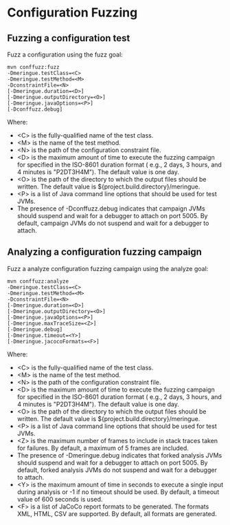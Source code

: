 # Configuration Fuzzing

## Fuzzing a configuration test

Fuzz a configuration using the fuzz goal:

```
mvn conffuzz:fuzz
-Dmeringue.testClass=<C> 
-Dmeringue.testMethod=<M>
-DconstraintFile=<N>
[-Dmeringue.duration=<D>]
[-Dmeringue.outputDirectory=<O>]
[-Dmeringue.javaOptions=<P>]
[-Dconffuzz.debug]
```

Where:

* \<C\> is the fully-qualified name of the test class.
* \<M\> is the name of the test method.
* \<N\> is the path of the configuration constraint file.
* \<D\> is the maximum amount of time to execute the fuzzing campaign for specified in the ISO-8601 duration format (
  e.g., 2 days, 3 hours, and 4 minutes is "P2DT3H4M"). The default value is one day.
* \<O\> is the path of the directory to which the output files should be written.
  The default value is ${project.build.directory}/meringue.
* \<P\> is a list of Java command line options that should be used for test JVMs.
* The presence of -Dconffuzz.debug indicates that campaign JVMs should suspend and wait for a debugger to attach
  on port 5005. By default, campaign JVMs do not suspend and wait for a debugger to attach.

## Analyzing a configuration fuzzing campaign

Fuzz a analyze configuration fuzzing campaign using the analyze goal:

```
mvn conffuzz:analyze
-Dmeringue.testClass=<C> 
-Dmeringue.testMethod=<M>
-DconstraintFile=<N>
[-Dmeringue.duration=<D>]
[-Dmeringue.outputDirectory=<O>]
[-Dmeringue.javaOptions=<P>]
[-Dmeringue.maxTraceSize=<Z>]
[-Dmeringue.debug]
[-Dmeringue.timeout=<Y>]
[-Dmeringue.jacocoFormats=<F>]
```

Where:

* \<C\> is the fully-qualified name of the test class.
* \<M\> is the name of the test method.
* \<N\> is the path of the configuration constraint file.
* \<D\> is the maximum amount of time to execute the fuzzing campaign for specified in the ISO-8601 duration format (
  e.g., 2 days, 3 hours, and 4 minutes is "P2DT3H4M"). The default value is one day.
* \<O\> is the path of the directory to which the output files should be written.
  The default value is ${project.build.directory}/meringue.
* \<P\> is a list of Java command line options that should be used for test JVMs.
* \<Z\> is the maximum number of frames to include in stack traces taken for failures. By default, a maximum of 5 frames
  are included.
* The presence of -Dmeringue.debug indicates that forked analysis JVMs should suspend and wait for a debugger to attach
  on port 5005. By default, forked analysis JVMs do not suspend and wait for a debugger to attach.
* \<Y\> is the maximum amount of time in seconds to execute a single input during analysis or -1 if no timeout should be
  used. By default, a timeout value of 600 seconds is used.
* \<F\> is a list of JaCoCo report formats to be generated. The formats XML, HTML, CSV are supported. By default, all
  formats are generated.
